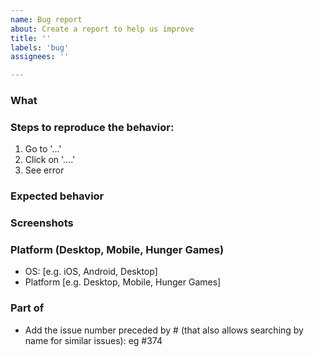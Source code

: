 ```yaml
---
name: Bug report
about: Create a report to help us improve
title: ''
labels: 'bug'
assignees: ''

---
```


### What
<!-- A clear and concise description of what the bug is.-->

### Steps to reproduce the behavior:
1. Go to '...'
2. Click on '....'
3. See error

### Expected behavior
<!-- A clear and concise description of what you expected to happen.-->

### Screenshots
<!-- (Optional, delete if not needed)-->

### Platform (Desktop, Mobile, Hunger Games)
 - OS: [e.g. iOS, Android, Desktop]
 - Platform [e.g. Desktop, Mobile, Hunger Games]

### Part of
- Add the issue number preceded by # (that also allows searching by name for similar issues): eg #374
